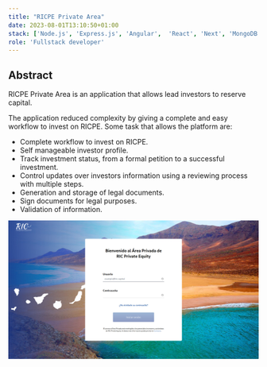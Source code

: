 ```yaml
---
title: "RICPE Private Area"
date: 2023-08-01T13:10:50+01:00
stack: ['Node.js', 'Express.js', 'Angular',  'React', 'Next', 'MongoDB', 'Firebase', 'Docusign']
role: 'Fullstack developer'
---
```


## Abstract
RICPE Private Area is an application that allows lead investors to reserve capital.

The application reduced complexity by giving a complete and easy workflow to invest on RICPE. Some task that allows the platform are:

- Complete workflow to invest on RICPE.
- Self manageable investor profile.
- Track investment status, from a formal petition to a successful investment.
- Control updates over investors information using a reviewing process with multiple steps.
- Generation and storage of legal documents.
- Sign documents for legal purposes.
- Validation of information.

![Login Screen](img/login.jpg)
